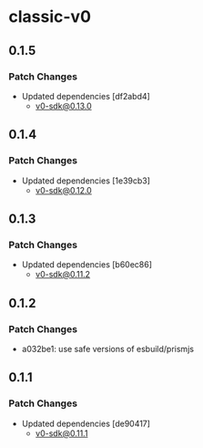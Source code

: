 # classic-v0

## 0.1.5

### Patch Changes

- Updated dependencies [df2abd4]
  - v0-sdk@0.13.0

## 0.1.4

### Patch Changes

- Updated dependencies [1e39cb3]
  - v0-sdk@0.12.0

## 0.1.3

### Patch Changes

- Updated dependencies [b60ec86]
  - v0-sdk@0.11.2

## 0.1.2

### Patch Changes

- a032be1: use safe versions of esbuild/prismjs

## 0.1.1

### Patch Changes

- Updated dependencies [de90417]
  - v0-sdk@0.11.1
